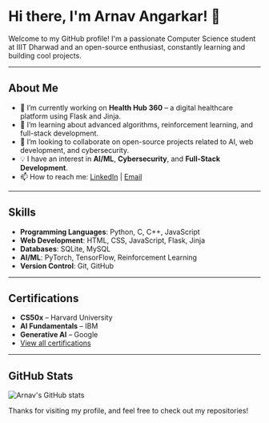 # Hi there, I'm Arnav Angarkar! 👋

Welcome to my GitHub profile! I'm a passionate Computer Science student at IIIT Dharwad and an open-source enthusiast, constantly learning and building cool projects. 

---

## About Me
- 🔭 I’m currently working on **Health Hub 360** – a digital healthcare platform using Flask and Jinja.
- 🌱 I’m learning about advanced algorithms, reinforcement learning, and full-stack development.
- 👯 I’m looking to collaborate on open-source projects related to AI, web development, and cybersecurity.
- 💡 I have an interest in **AI/ML**, **Cybersecurity**, and **Full-Stack Development**.
- 📫 How to reach me: [LinkedIn](https://www.linkedin.com/in/arnav-angarkar/) | [Email](mailto:arnav.angarkar20@gmail.com)

---

## Skills
- **Programming Languages**: Python, C, C++, JavaScript
- **Web Development**: HTML, CSS, JavaScript, Flask, Jinja
- **Databases**: SQLite, MySQL
- **AI/ML**: PyTorch, TensorFlow, Reinforcement Learning
- **Version Control**: Git, GitHub

---

## Certifications
- **CS50x** – Harvard University
- **AI Fundamentals** – IBM
- **Generative AI** – Google
- [View all certifications](https://github.com/ArnavBallinCode)

---

## GitHub Stats
![Arnav's GitHub stats](https://github-readme-stats.vercel.app/api?username=ArnavBallinCode&show_icons=true&theme=radical)

Thanks for visiting my profile, and feel free to check out my repositories!
